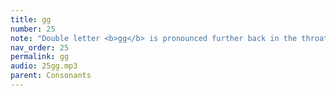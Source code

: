 ```yaml
---
title: gg
number: 25
note: "Double letter <b>gg</b> is pronounced further back in the throat that the single <b>g</b>."
nav_order: 25
permalink: gg
audio: 25gg.mp3
parent: Consonants
---
```

